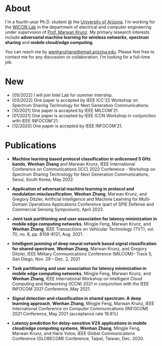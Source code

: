 # About

<!-- You can use the [editor on GitHub](https://github.com/Wenhan2020/wenhan2020.github.io/edit/main/index.md) to maintain and preview the content for your website in Markdown files. -->

<!-- Whenever you commit to this repository, GitHub Pages will run [Jekyll](https://jekyllrb.com/) to rebuild the pages in your site, from the content in your Markdown files. -->

I'm a fourth-year Ph.D. student @ the [University of Arizona](https://www.arizona.edu/admissions?gclid=CjwKCAjwqauVBhBGEiwAXOepkSKueiG3QsLdkJ6xL-t-di_FFhJ9HqhBQPh7FHvI2KLnCFmRwH1H4RoCic8QAvD_BwE). I'm working for the [WICON Lab](https://wireless.ece.arizona.edu/) in the department of electrical and computer engineering under supervision of [Prof. Marwan Krunz](https://ece.engineering.arizona.edu/faculty-staff/faculty/marwan-krunz). My primary research interests include **adversarial machine learning for wireless networks**, **spectrum sharing** and **mobile cloud/edge computing**.

You can reach me by [wenhanzhang@email.arizona.edu](mailto:wenhanzhang@email.arizona.edu). Please feel free to contact me for any discussion or collaboration. I'm looking for a full-time job.

# New
* [05/2022] I will join Intel Lab for summer intership.
* [03/2022] One paper is accepted by IEEE ICC'22 Workshop on Spectrum Sharing Technology for Next Generation Communications.
* [10/2021] One paper is accepted by IEEE MILCOM'21.
* [01/2021] One paper is accepted by IEEE ICCN Workshop in conjunction with IEEE INFOCOM'21.
* [12/2020] One paper is accepted by IEEE INFOCOM'21.

# Publications

<!-- Markdown is a lightweight and easy-to-use syntax for styling your writing. It includes conventions for

```markdown
Syntax highlighted code block

# Header 1
## Header 2
### Header 3

- Bulleted
- List

1. Numbered
2. List

**Bold** and _Italic_ and `Code` text

[Link](url) and ![Image](src)
```

For more details see [Basic writing and formatting syntax](https://docs.github.com/en/github/writing-on-github/getting-started-with-writing-and-formatting-on-github/basic-writing-and-formatting-syntax). -->


* **Machine learning based protocol classification in unlicensed 5 GHz bands**, **Wenhan Zhang** and Marwan Krunz, IEEE International Conference on Communications (ICC) 2022 Conference - Workshop on Spectrum Sharing Technology for Next Generation Communications, Seoul, South Korea,  May 2022.

* **Application of adversarial machine learning in protocol and modulation misclassification**, **Wenhan Zhang**, Marwan Krunz, and Gregory Ditzler, Artificial Intelligence and Machine Learning for Multi-Domain Operations Applications Conference (part of SPIE Defense and Commercial Sensing Symposium), April 2022.


* **Joint task partitioning and user association for latency minimization in mobile edge computing networks**, Mingjie Feng, Marwan Krunz, and **Wenhan Zhang**, IEEE Transactions on Vehicular Technology (TVT), vol. 70, no. 8, pp. 8108-8121, Aug. 2021.

* **Intelligent jamming of deep neural network based signal classification for shared spectrum**, **Wenhan Zhang**, Marwan Krunz, and Gregory Ditzler, IEEE Military Communications Conference (MILCOM)– Track 5, San Diego, Nov. 29 – Dec. 2, 2021

* **Task partitioning and user association for latency minimization in mobile edge computing networks**, Mingjie Feng, Marwan Krunz, and **Wenhan Zhang**, IEEE International Workshop on Intelligent Cloud Computing and Networking (ICCN) 2021 in conjunction with the IEEE INFOCOM 2021 Conference, May 2021.

* **Signal detection and classification in shared spectrum: A deep learning approach**, **Wenhan Zhang**, Mingjie Feng, Marwan Krunz, IEEE International Conference on Computer Communications (INFOCOM) 2021 Conference, May 2021 (acceptance rate 19.9%)

* **Latency prediction for delay-sensitive V2X applications in mobile cloud/edge computing systems**, **Wenhan Zhang**, Mingjie Feng, Marwan Krunz, and Haris Volos, IEEE Global Communications Conference (GLOBECOM) Conference, Taipei, Taiwan, Dec. 2020.


<script type="text/javascript" id="clustrmaps" src="//clustrmaps.com/map_v2.js?d=XL9Gt-Ypm1UWZHhIAiEAZymffEFjoAnjf_6YinPu1do&cl=ffffff&w=a"></script>

